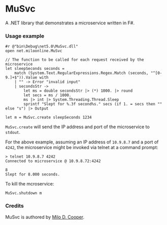 # MuSvc
A .NET library that demonstrates a microservice written in F#.

### Usage example
```
#r @"bin\Debug\net5.0\MuSvc.dll"
open net.miloonline.MuSvc

// The function to be called for each request received by the microservice
let sleepSeconds seconds =
    match (System.Text.RegularExpressions.Regex.Match (seconds, "^[0-9.]+$")).Value with
    | "" -> Error "invalid input"
    | secondsStr ->
        let ms = double secondsStr |> (*) 1000. |> round
        let secs = ms / 1000.
        ms |> int |> System.Threading.Thread.Sleep
        sprintf "Slept for %.3f second%s." secs (if 1. = secs then "" else "s") |> Output

let m = MuSvc.create sleepSeconds 1234
```

`MuSvc.create` will send the IP address and port of the microservice to `stdout`.

For the above example, assuming an IP address of `10.9.8.7` and a port of `4242`, the microservice might be invoked via telnet at a command prompt:

```
> telnet 10.9.8.7 4242
Connected to microservice @ 10.9.8.72:4242

8
Slept for 8.000 seconds.
```

To kill the mcroservice:
```
MuSvc.shutdown m
```

### Credits
MuSvc is authored by [Milo D. Cooper](https://www.miloonline.net).
